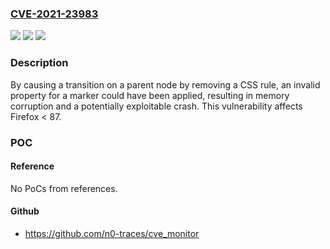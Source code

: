 ### [CVE-2021-23983](https://cve.mitre.org/cgi-bin/cvename.cgi?name=CVE-2021-23983)
![](https://img.shields.io/static/v1?label=Product&message=Firefox&color=blue)
![](https://img.shields.io/static/v1?label=Version&message=%3C%2087%20&color=brighgreen)
![](https://img.shields.io/static/v1?label=Vulnerability&message=Transitions%20for%20invalid%20%3A%3Amarker%20properties%20resulted%20in%20memory%20corruption&color=brighgreen)

### Description

By causing a transition on a parent node by removing a CSS rule, an invalid property for a marker could have been applied, resulting in memory corruption and a potentially exploitable crash. This vulnerability affects Firefox < 87.

### POC

#### Reference
No PoCs from references.

#### Github
- https://github.com/n0-traces/cve_monitor

